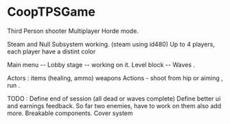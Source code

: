 # CoopTPSGame
Third Person shooter Multiplayer Horde mode.

Steam and Null Subsystem working. (steam using id480)
Up to 4 players, each player have a distint color

Main menu --
Lobby stage -- working on it.
Level block -- Waves .

Actors :
items (healing, ammo)
weapons 
Actions - shoot from hip or aiming , run .


TODO : 
Define end of session (all dead or waves complete)
Define better ui and earnings feedback.
So far two enemies, have to work on them also add more.
Breakable components.
Cover system 

